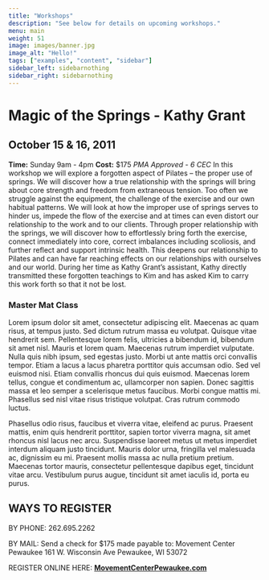 ```yaml
---
title: "Workshops"
description: "See below for details on upcoming workshops."
menu: main
weight: 51
image: images/banner.jpg
image_alt: "Hello!"
tags: ["examples", "content", "sidebar"]
sidebar_left: sidebarnothing
sidebar_right: sidebarnothing
---
```

# Magic of the Springs - Kathy Grant
## October 15 & 16, 2011
**Time:** Sunday 9am - 4pm
**Cost:** $175
_PMA Approved - 6 CEC_
In this workshop we will explore a forgotten aspect of Pilates – the proper use of springs. We will discover how a true relationship with the springs will bring about core strength and freedom from extraneous tension.  Too often we struggle against the equipment, the challenge of the exercise and our own habitual patterns.  We will look at how the improper use of springs serves to hinder us, impede the flow of the exercise and at times can even distort our relationship to the work and to our clients.  Through proper relationship with the springs, we will discover how to effortlessly bring forth the exercise, connect immediately into core, correct imbalances including scoliosis, and further reflect and support intrinsic health. This deepens our relationship to Pilates and can have far reaching effects on our relationships with ourselves and our world.  During her time as Kathy Grant’s assistant, Kathy directly transmitted these forgotten teachings to Kim and has asked Kim to carry this work forth so that it not be lost.

### Master Mat Class
Lorem ipsum dolor sit amet, consectetur adipiscing elit. Maecenas ac quam risus, at tempus
justo. Sed dictum rutrum massa eu volutpat. Quisque vitae hendrerit sem. Pellentesque lorem felis,
ultricies a bibendum id, bibendum sit amet nisl. Mauris et lorem quam. Maecenas rutrum imperdiet
vulputate. Nulla quis nibh ipsum, sed egestas justo. Morbi ut ante mattis orci convallis tempor.
Etiam a lacus a lacus pharetra porttitor quis accumsan odio. Sed vel euismod nisi. Etiam convallis
rhoncus dui quis euismod. Maecenas lorem tellus, congue et condimentum ac, ullamcorper non sapien.
Donec sagittis massa et leo semper a scelerisque metus faucibus. Morbi congue mattis mi.
Phasellus sed nisl vitae risus tristique volutpat. Cras rutrum commodo luctus.

Phasellus odio risus, faucibus et viverra vitae, eleifend ac purus. Praesent mattis, enim
quis hendrerit porttitor, sapien tortor viverra magna, sit amet rhoncus nisl lacus nec arcu.
Suspendisse laoreet metus ut metus imperdiet interdum aliquam justo tincidunt. Mauris dolor urna,
fringilla vel malesuada ac, dignissim eu mi. Praesent mollis massa ac nulla pretium pretium.
Maecenas tortor mauris, consectetur pellentesque dapibus eget, tincidunt vitae arcu.
Vestibulum purus augue, tincidunt sit amet iaculis id, porta eu purus.

## WAYS TO REGISTER

BY PHONE:
262.695.2262

BY MAIL:
Send a check for $175 made payable to:
Movement Center Pewaukee
161 W. Wisconsin Ave
Pewaukee, WI 53072

REGISTER ONLINE HERE:
**[MovementCenterPewaukee.com](https://movementcenterpewaukee.com/)**